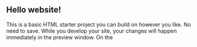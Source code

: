 ## Hello website!
This is a basic HTML starter project you can build on however you like. No need to save. While you develop your site, your changes will happen immediately in the preview window. On the
